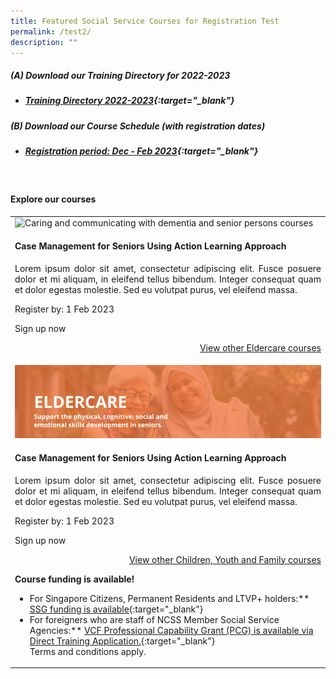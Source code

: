```yaml
---
title: Featured Social Service Courses for Registration Test
permalink: /test2/
description: ""
---
```

##### **(A) Download our Training Directory for 2022-2023**
* ##### [Training Directory 2022-2023](/files/Files%20for%20Learners/FY22-Training-Directory-updated-1Sept22.pdf){:target="_blank"} 

##### **(B) Download our Course Schedule (with registration dates)** <br>
* ##### [Registration period: Dec - Feb 2023](/files/Files%20for%20Learners/Monthly%20Featured%20Courses%20-%20Dec%20to%20Mar%202023.pdf){:target="_blank"}

<br>


#### Explore our courses

<table>
  <tr>
    <td><img src="https://d33wubrfki0l68.cloudfront.net/d6719993354b3d02240e3a312a50bfdadcdbd8b6/44f07/images/training/eldercare-v2.png" alt="Caring and communicating with dementia and senior persons courses"><h4>Case Management for Seniors Using Action Learning Approach</h4><p style="text-align: justify;">Lorem ipsum dolor sit amet, consectetur adipiscing elit. Fusce posuere dolor et mi aliquam, in eleifend tellus bibendum. Integer consequat quam et dolor egestas molestie. Sed eu volutpat purus, vel eleifend massa.<p><p>Register by: 1 Feb 2023<p><p>Sign up now</p><p style="text-align: right;"><a href="https://www.ssi.gov.sg/training/eldercare/">View other Eldercare courses<a>
  <tr>
    <td><img src="/images/training/eldercare-v2.png" alt="Caring and communicating with dementia and senior persons courses"><h4>Case Management for Seniors Using Action Learning Approach</h4><p style="text-align: justify;">Lorem ipsum dolor sit amet, consectetur adipiscing elit. Fusce posuere dolor et mi aliquam, in eleifend tellus bibendum. Integer consequat quam et dolor egestas molestie. Sed eu volutpat purus, vel eleifend massa.<p><p>Register by: 1 Feb 2023<p><p>Sign up now</p><p style="text-align: right;"><a href="https://www.ssi.gov.sg/training/eldercare/">View other Children, Youth and Family courses<a>

**Course funding is available!**

* For Singapore Citizens, Permanent Residents and LTVP+ holders:** [SSG funding is available](https://www.ssg-wsg.gov.sg/individuals/training-grants-incentives.html){:target="_blank"}  
* For foreigners who are staff of NCSS Member Social Service Agencies:** [VCF Professional Capability Grant (PCG) is available via Direct Training Application.](https://www.ncss.gov.sg/grants-search/detail-page/VCFProfessionalCapabilityGrant-LocalTraining){:target="_blank"} <br>
Terms and conditions apply.
	

			